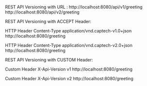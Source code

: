 REST API Versioning with URL :
http://localhost:8080/api/v1/greeting
http://localhost:8080/api/v2/greeting

REST API Versioning with ACCEPT Header:

HTTP Header
Content-Type	application/vnd.captech-v1.0+json
http://localhost:8080/greeting

HTTP Header
Content-Type	application/vnd.captech-v2.0+json
http://localhost:8080/greeting

REST API Versioning with CUSTOM Header:

Custom Header
X-Api-Version v1
http://localhost:8080/greeting

Custom Header
X-Api-Version  v2
http://localhost:8080/greeting